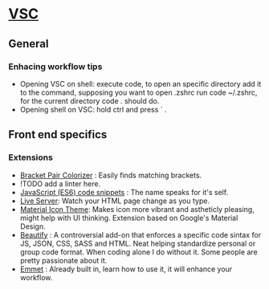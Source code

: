 # [VSC](https://code.visualstudio.com/)

## General

### Enhacing workflow tips
- Opening VSC on shell: execute code, to open an specific directory add it to the command, supposing you want to open .zshrc run code ~/.zshrc, for the current directory code . should do.
- Opening shell on VSC: hold ctrl and press ` .

## Front end specifics

### Extensions
- [Bracket Pair Colorizer](https://marketplace.visualstudio.com/items?itemName=CoenraadS.bracket-pair-colorizer) : Easily finds matching brackets.
- !TODO add a linter here.
- [JavaScript (ES6) code snippets](https://marketplace.visualstudio.com/items?itemName=xabikos.JavaScriptSnippets) : The name speaks for it's self.
- [Live Server](https://marketplace.visualstudio.com/items?itemName=ritwickdey.LiveServer): Watch your HTML page change as you type.
- [Material Icon Theme](https://marketplace.visualstudio.com/items?itemName=PKief.material-icon-theme): Makes icon more vibrant and astheticly pleasing, might help with UI thinking. Extension based on Google's Material Design.
- [Beautify](https://marketplace.visualstudio.com/items?itemName=HookyQR.beautify) : A controversial add-on that enforces a specific code sintax for JS, JSON, CSS, SASS and HTML. Neat helping standardize personal or group code format. When coding alone I do without it. Some people are pretty passionate about it.
- [Emmet]() : Already built in, learn how to use it, it will enhance your workflow.
